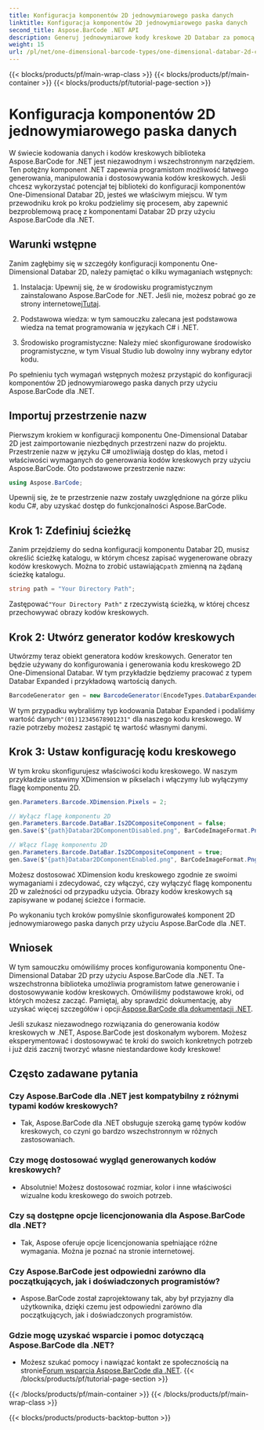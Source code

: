 ```yaml
---
title: Konfiguracja komponentów 2D jednowymiarowego paska danych
linktitle: Konfiguracja komponentów 2D jednowymiarowego paska danych
second_title: Aspose.BarCode .NET API
description: Generuj jednowymiarowe kody kreskowe 2D Databar za pomocą Aspose.BarCode dla .NET. Postępuj zgodnie z naszym przewodnikiem krok po kroku dotyczącym konfiguracji i dostosowywania. Zacznij tworzyć unikalne kody kreskowe już dziś!
weight: 15
url: /pl/net/one-dimensional-barcode-types/one-dimensional-databar-2d-component-configuration/
---
```


{{< blocks/products/pf/main-wrap-class >}}
{{< blocks/products/pf/main-container >}}
{{< blocks/products/pf/tutorial-page-section >}}

# Konfiguracja komponentów 2D jednowymiarowego paska danych


W świecie kodowania danych i kodów kreskowych biblioteka Aspose.BarCode for .NET jest niezawodnym i wszechstronnym narzędziem. Ten potężny komponent .NET zapewnia programistom możliwość łatwego generowania, manipulowania i dostosowywania kodów kreskowych. Jeśli chcesz wykorzystać potencjał tej biblioteki do konfiguracji komponentów One-Dimensional Databar 2D, jesteś we właściwym miejscu. W tym przewodniku krok po kroku podzielimy się procesem, aby zapewnić bezproblemową pracę z komponentami Databar 2D przy użyciu Aspose.BarCode dla .NET.

## Warunki wstępne

Zanim zagłębimy się w szczegóły konfiguracji komponentu One-Dimensional Databar 2D, należy pamiętać o kilku wymaganiach wstępnych:

1. Instalacja: Upewnij się, że w środowisku programistycznym zainstalowano Aspose.BarCode for .NET. Jeśli nie, możesz pobrać go ze strony internetowej[Tutaj](https://releases.aspose.com/barcode/net/).

2. Podstawowa wiedza: w tym samouczku zalecana jest podstawowa wiedza na temat programowania w językach C# i .NET.

3. Środowisko programistyczne: Należy mieć skonfigurowane środowisko programistyczne, w tym Visual Studio lub dowolny inny wybrany edytor kodu.

Po spełnieniu tych wymagań wstępnych możesz przystąpić do konfiguracji komponentów 2D jednowymiarowego paska danych przy użyciu Aspose.BarCode dla .NET.

## Importuj przestrzenie nazw

Pierwszym krokiem w konfiguracji komponentu One-Dimensional Databar 2D jest zaimportowanie niezbędnych przestrzeni nazw do projektu. Przestrzenie nazw w języku C# umożliwiają dostęp do klas, metod i właściwości wymaganych do generowania kodów kreskowych przy użyciu Aspose.BarCode. Oto podstawowe przestrzenie nazw:

```csharp
using Aspose.BarCode;
```

Upewnij się, że te przestrzenie nazw zostały uwzględnione na górze pliku kodu C#, aby uzyskać dostęp do funkcjonalności Aspose.BarCode.

## Krok 1: Zdefiniuj ścieżkę

Zanim przejdziemy do sedna konfiguracji komponentu Databar 2D, musisz określić ścieżkę katalogu, w którym chcesz zapisać wygenerowane obrazy kodów kreskowych. Można to zrobić ustawiając`path` zmienną na żądaną ścieżkę katalogu.

```csharp
string path = "Your Directory Path";
```

 Zastępować`"Your Directory Path"` z rzeczywistą ścieżką, w której chcesz przechowywać obrazy kodów kreskowych.

## Krok 2: Utwórz generator kodów kreskowych

Utwórzmy teraz obiekt generatora kodów kreskowych. Generator ten będzie używany do konfigurowania i generowania kodu kreskowego 2D One-Dimensional Databar. W tym przykładzie będziemy pracować z typem Databar Expanded i przykładową wartością danych.

```csharp
BarcodeGenerator gen = new BarcodeGenerator(EncodeTypes.DatabarExpanded, "(01)12345678901231");
```

 W tym przypadku wybraliśmy typ kodowania Databar Expanded i podaliśmy wartość danych`"(01)12345678901231"` dla naszego kodu kreskowego. W razie potrzeby możesz zastąpić tę wartość własnymi danymi.

## Krok 3: Ustaw konfigurację kodu kreskowego

W tym kroku skonfigurujesz właściwości kodu kreskowego. W naszym przykładzie ustawimy XDimension w pikselach i włączymy lub wyłączymy flagę komponentu 2D.

```csharp
gen.Parameters.Barcode.XDimension.Pixels = 2;

// Wyłącz flagę komponentu 2D
gen.Parameters.Barcode.DataBar.Is2DCompositeComponent = false;
gen.Save($"{path}Databar2DComponentDisabled.png", BarCodeImageFormat.Png);

// Włącz flagę komponentu 2D
gen.Parameters.Barcode.DataBar.Is2DCompositeComponent = true;
gen.Save($"{path}Databar2DComponentEnabled.png", BarCodeImageFormat.Png);
```

Możesz dostosować XDimension kodu kreskowego zgodnie ze swoimi wymaganiami i zdecydować, czy włączyć, czy wyłączyć flagę komponentu 2D w zależności od przypadku użycia. Obrazy kodów kreskowych są zapisywane w podanej ścieżce i formacie.

Po wykonaniu tych kroków pomyślnie skonfigurowałeś komponent 2D jednowymiarowego paska danych przy użyciu Aspose.BarCode dla .NET.

## Wniosek

 W tym samouczku omówiliśmy proces konfigurowania komponentu One-Dimensional Databar 2D przy użyciu Aspose.BarCode dla .NET. Ta wszechstronna biblioteka umożliwia programistom łatwe generowanie i dostosowywanie kodów kreskowych. Omówiliśmy podstawowe kroki, od których możesz zacząć. Pamiętaj, aby sprawdzić dokumentację, aby uzyskać więcej szczegółów i opcji:[Aspose.BarCode dla dokumentacji .NET](https://reference.aspose.com/barcode/net/).

Jeśli szukasz niezawodnego rozwiązania do generowania kodów kreskowych w .NET, Aspose.BarCode jest doskonałym wyborem. Możesz eksperymentować i dostosowywać te kroki do swoich konkretnych potrzeb i już dziś zacznij tworzyć własne niestandardowe kody kreskowe!

## Często zadawane pytania

### Czy Aspose.BarCode dla .NET jest kompatybilny z różnymi typami kodów kreskowych?
- Tak, Aspose.BarCode dla .NET obsługuje szeroką gamę typów kodów kreskowych, co czyni go bardzo wszechstronnym w różnych zastosowaniach.

### Czy mogę dostosować wygląd generowanych kodów kreskowych?
- Absolutnie! Możesz dostosować rozmiar, kolor i inne właściwości wizualne kodu kreskowego do swoich potrzeb.

### Czy są dostępne opcje licencjonowania dla Aspose.BarCode dla .NET?
- Tak, Aspose oferuje opcje licencjonowania spełniające różne wymagania. Można je poznać na stronie internetowej.

### Czy Aspose.BarCode jest odpowiedni zarówno dla początkujących, jak i doświadczonych programistów?
- Aspose.BarCode został zaprojektowany tak, aby był przyjazny dla użytkownika, dzięki czemu jest odpowiedni zarówno dla początkujących, jak i doświadczonych programistów.

### Gdzie mogę uzyskać wsparcie i pomoc dotyczącą Aspose.BarCode dla .NET?
-  Możesz szukać pomocy i nawiązać kontakt ze społecznością na stronie[Forum wsparcia Aspose.BarCode dla .NET](https://forum.aspose.com/c/barcode/13).
{{< /blocks/products/pf/tutorial-page-section >}}

{{< /blocks/products/pf/main-container >}}
{{< /blocks/products/pf/main-wrap-class >}}

{{< blocks/products/products-backtop-button >}}

